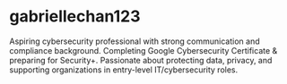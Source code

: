 # gabriellechan123
Aspiring cybersecurity professional with strong communication and compliance background. Completing Google Cybersecurity Certificate &amp; preparing for Security+. Passionate about protecting data, privacy, and supporting organizations in entry-level IT/cybersecurity roles.
